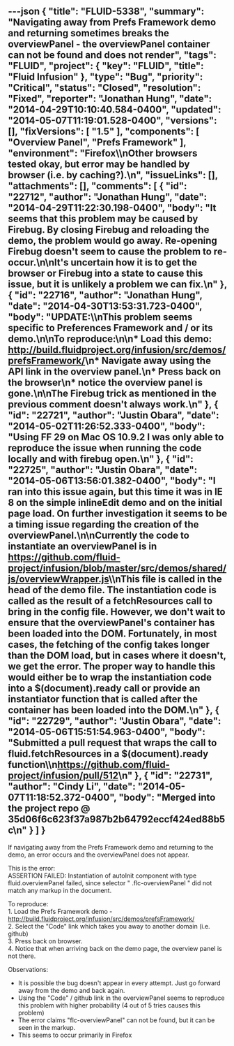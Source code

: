 ---json
{
  "title": "FLUID-5338",
  "summary": "Navigating away from Prefs Framework demo and returning sometimes breaks the overviewPanel - the overviewPanel container can not be found and does not render",
  "tags": "FLUID",
  "project": {
    "key": "FLUID",
    "title": "Fluid Infusion"
  },
  "type": "Bug",
  "priority": "Critical",
  "status": "Closed",
  "resolution": "Fixed",
  "reporter": "Jonathan Hung",
  "date": "2014-04-29T10:10:40.584-0400",
  "updated": "2014-05-07T11:19:01.528-0400",
  "versions": [],
  "fixVersions": [
    "1.5"
  ],
  "components": [
    "Overview Panel",
    "Prefs Framework"
  ],
  "environment": "Firefox\\\nOther browsers tested okay, but error may be handled by browser (i.e. by caching?).\n",
  "issueLinks": [],
  "attachments": [],
  "comments": [
    {
      "id": "22712",
      "author": "Jonathan Hung",
      "date": "2014-04-29T11:22:30.198-0400",
      "body": "It seems that this problem may be caused by Firebug. By closing Firebug and reloading the demo, the problem would go away. Re-opening Firebug doesn't seem to cause the problem to re-occur.\n\nIt's uncertain how it is to get the browser or Firebug into a state to cause this issue, but it is unlikely a problem we can fix.\n"
    },
    {
      "id": "22716",
      "author": "Jonathan Hung",
      "date": "2014-04-30T13:53:31.723-0400",
      "body": "UPDATE:\\\nThis problem seems specific to Preferences Framework and / or its demo.\n\nTo reproduce:\n\n* Load this demo: <http://build.fluidproject.org/infusion/src/demos/prefsFramework/>\n* Navigate away using the API link in the overview panel.\n* Press back on the browser\n* notice the overview panel is gone.\n\nThe Firebug trick as mentioned in the previous comment doesn't always work.\n"
    },
    {
      "id": "22721",
      "author": "Justin Obara",
      "date": "2014-05-02T11:26:52.333-0400",
      "body": "Using FF 29 on Mac OS 10.9.2 I was only able to reproduce the issue when running the code locally and with firebug open.\n"
    },
    {
      "id": "22725",
      "author": "Justin Obara",
      "date": "2014-05-06T13:56:01.382-0400",
      "body": "I ran into this issue again, but this time it was in IE 8 on the simple inlineEdit demo and on the initial page load. On further investigation it seems to be a timing issue regarding the creation of the overviewPanel.\n\nCurrently the code to instantiate an overviewPanel is in <https://github.com/fluid-project/infusion/blob/master/src/demos/shared/js/overviewWrapper.js>\\\nThis file is called in the head of the demo file. The instantiation code is called as the result of a fetchResources call to bring in the  config file. However, we don't wait to ensure that the overviewPanel's container has been loaded into the DOM. Fortunately, in most cases, the fetching of the config takes longer than the DOM load, but in cases where it doesn't, we get the error. The proper way to handle this would either be to wrap the instantiation code into a $(document).ready call or provide an instantiator function that is called after the container has been loaded into the DOM.\n"
    },
    {
      "id": "22729",
      "author": "Justin Obara",
      "date": "2014-05-06T15:51:54.963-0400",
      "body": "Submitted a pull request that wraps the call to fluid.fetchResources in a $(document).ready function\\\n<https://github.com/fluid-project/infusion/pull/512>\n"
    },
    {
      "id": "22731",
      "author": "Cindy Li",
      "date": "2014-05-07T11:18:52.372-0400",
      "body": "Merged into the project repo @ 35d06f6c623f37a987b2b64792eccf424ed88b5c\n"
    }
  ]
}
---
If navigating away from the Prefs Framework demo and returning to the demo, an error occurs and the overviewPanel does not appear.

This is the error:\
ASSERTION FAILED: Instantiation of autoInit component with type fluid.overviewPanel failed, since selector " .flc-overviewPanel " did not match any markup in the document.

To reproduce:\
1\. Load the Prefs Framework demo - <http://build.fluidproject.org/infusion/src/demos/prefsFramework/>\
2\. Select the "Code" link which takes you away to another domain (i.e. github)\
3\. Press back on browser.\
4\. Notice that when arriving back on the demo page, the overview panel is not there.

Observations:

* It is possible the bug doesn't appear in every attempt. Just go forward away from the demo and back again.
* Using the "Code" / github link in the overviewPanel seems to reproduce this problem with higher probability (4 out of 5 tries causes this problem)
* The error claims "flc-overviewPanel" can not be found, but it can be seen in the markup.
* This seems to occur primarily in Firefox

        